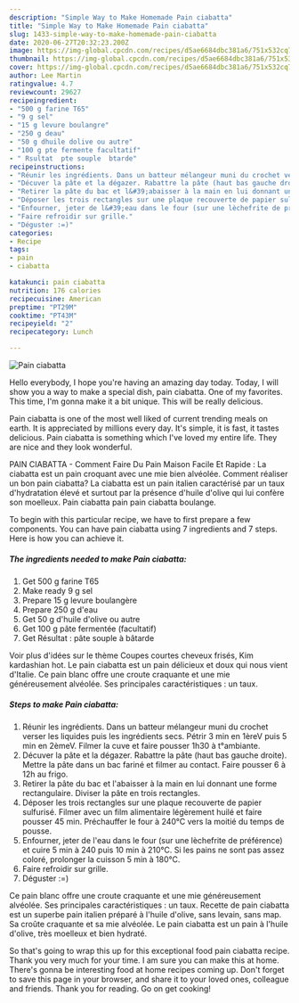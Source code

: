 ```yaml
---
description: "Simple Way to Make Homemade Pain ciabatta"
title: "Simple Way to Make Homemade Pain ciabatta"
slug: 1433-simple-way-to-make-homemade-pain-ciabatta
date: 2020-06-27T20:32:23.200Z
image: https://img-global.cpcdn.com/recipes/d5ae6684dbc381a6/751x532cq70/pain-ciabatta-photo-principale-de-la-recette.jpg
thumbnail: https://img-global.cpcdn.com/recipes/d5ae6684dbc381a6/751x532cq70/pain-ciabatta-photo-principale-de-la-recette.jpg
cover: https://img-global.cpcdn.com/recipes/d5ae6684dbc381a6/751x532cq70/pain-ciabatta-photo-principale-de-la-recette.jpg
author: Lee Martin
ratingvalue: 4.7
reviewcount: 29627
recipeingredient:
- "500 g farine T65"
- "9 g sel"
- "15 g levure boulangre"
- "250 g deau"
- "50 g dhuile dolive ou autre"
- "100 g pte fermente facultatif"
- " Rsultat  pte souple  btarde"
recipeinstructions:
- "Réunir les ingrédients. Dans un batteur mélangeur muni du crochet verser les liquides puis les ingrédients secs. Pétrir 3 min en 1èreV puis 5 min en 2èmeV. Filmer la cuve et faire pousser 1h30 à t°ambiante."
- "Décuver la pâte et la dégazer. Rabattre la pâte (haut bas gauche droite). Mettre la pâte dans un bac fariné et filmer au contact. Faire pousser 6 à 12h au frigo."
- "Retirer la pâte du bac et l&#39;abaisser à la main en lui donnant une forme rectangulaire. Diviser la pâte en trois rectangles."
- "Déposer les trois rectangles sur une plaque recouverte de papier sulfurisé. Filmer avec un film alimentaire légèrement huilé et faire pousser 45 min. Préchauffer le four à 240°C vers la moitié du temps de pousse."
- "Enfourner, jeter de l&#39;eau dans le four (sur une lèchefrite de préférence) et cuire 5 min à 240 puis 10 min à 210°C. Si les pains ne sont pas assez coloré, prolonger la cuisson 5 min à 180°C."
- "Faire refroidir sur grille."
- "Déguster :=)"
categories:
- Recipe
tags:
- pain
- ciabatta

katakunci: pain ciabatta 
nutrition: 176 calories
recipecuisine: American
preptime: "PT29M"
cooktime: "PT43M"
recipeyield: "2"
recipecategory: Lunch

---
```



![Pain ciabatta](https://img-global.cpcdn.com/recipes/d5ae6684dbc381a6/751x532cq70/pain-ciabatta-photo-principale-de-la-recette.jpg)

Hello everybody, I hope you're having an amazing day today. Today, I will show you a way to make a special dish, pain ciabatta. One of my favorites. This time, I'm gonna make it a bit unique. This will be really delicious.

Pain ciabatta is one of the most well liked of current trending meals on earth. It is appreciated by millions every day. It's simple, it is fast, it tastes delicious. Pain ciabatta is something which I've loved my entire life. They are nice and they look wonderful.

PAIN CIABATTA - Comment Faire Du Pain Maison Facile Et Rapide : La ciabatta est un pain croquant avec une mie bien alvéolée. Comment réaliser un bon pain ciabatta? La ciabatta est un pain italien caractérisé par un taux d&#39;hydratation élevé et surtout par la présence d&#39;huile d&#39;olive qui lui confère son moelleux. Pain ciabatta pain pain ciabatta boulange.


To begin with this particular recipe, we have to first prepare a few components. You can have pain ciabatta using 7 ingredients and 7 steps. Here is how you can achieve it.

<!--inarticleads1-->

##### The ingredients needed to make Pain ciabatta:

1. Get 500 g farine T65
1. Make ready 9 g sel
1. Prepare 15 g levure boulangère
1. Prepare 250 g d&#39;eau
1. Get 50 g d&#39;huile d&#39;olive ou autre
1. Get 100 g pâte fermentée (facultatif)
1. Get  Résultat : pâte souple à bâtarde


Voir plus d&#39;idées sur le thème Coupes courtes cheveux frisés, Kim kardashian hot. Le pain ciabatta est un pain délicieux et doux qui nous vient d&#39;Italie. Ce pain blanc offre une croute craquante et une mie généreusement alvéolée. Ses principales caractéristiques : un taux. 

<!--inarticleads2-->

##### Steps to make Pain ciabatta:

1. Réunir les ingrédients. Dans un batteur mélangeur muni du crochet verser les liquides puis les ingrédients secs. Pétrir 3 min en 1èreV puis 5 min en 2èmeV. Filmer la cuve et faire pousser 1h30 à t°ambiante.
1. Décuver la pâte et la dégazer. Rabattre la pâte (haut bas gauche droite). Mettre la pâte dans un bac fariné et filmer au contact. Faire pousser 6 à 12h au frigo.
1. Retirer la pâte du bac et l&#39;abaisser à la main en lui donnant une forme rectangulaire. Diviser la pâte en trois rectangles.
1. Déposer les trois rectangles sur une plaque recouverte de papier sulfurisé. Filmer avec un film alimentaire légèrement huilé et faire pousser 45 min. Préchauffer le four à 240°C vers la moitié du temps de pousse.
1. Enfourner, jeter de l&#39;eau dans le four (sur une lèchefrite de préférence) et cuire 5 min à 240 puis 10 min à 210°C. Si les pains ne sont pas assez coloré, prolonger la cuisson 5 min à 180°C.
1. Faire refroidir sur grille.
1. Déguster :=)


Ce pain blanc offre une croute craquante et une mie généreusement alvéolée. Ses principales caractéristiques : un taux. Recette de pain ciabatta est un superbe pain italien préparé à l&#39;huile d&#39;olive, sans levain, sans map. Sa croûte craquante et sa mie alvéolée. Le pain ciabatta est un pain à l&#39;huile d&#39;olive, très moelleux et bien hydraté. 

So that's going to wrap this up for this exceptional food pain ciabatta recipe. Thank you very much for your time. I am sure you can make this at home. There's gonna be interesting food at home recipes coming up. Don't forget to save this page in your browser, and share it to your loved ones, colleague and friends. Thank you for reading. Go on get cooking!
